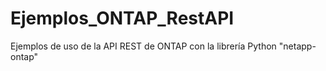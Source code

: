 # Ejemplos_ONTAP_RestAPI
Ejemplos de uso de la API REST de ONTAP con la librería Python "netapp-ontap"
